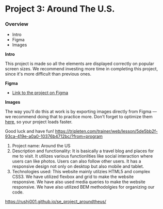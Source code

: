 # Project 3: Around The U.S.

### Overview

- Intro
- Figma
- Images

**Intro**

This project is made so all the elements are displayed correctly on popular screen sizes. We recommend investing more time in completing this project, since it's more difficult than previous ones.

**Figma**

- [Link to the project on Figma](https://www.figma.com/file/ii4xxsJ0ghevUOcssTlHZv/Sprint-3%3A-Around-the-US?node-id=0%3A1)

**Images**

The way you'll do this at work is by exporting images directly from Figma — we recommend doing that to practice more. Don't forget to optimize them [here](https://tinypng.com/), so your project loads faster.

Good luck and have fun!
https://tripleten.com/trainer/web/lesson/5de5bb2f-93ca-419e-a0a0-10376b4712bc/?from=program

1. Project name: Around the US
2. Description and functionality: It is basically a travel blog and places for me to visit. It utilizes various functionlities like social interaction where users can like photos. Users can also follow other users. It has a responsive design not only on desktop but also mobile and tablet.
3. Technologies used: This website mainly utilzies HTML5 and complex CSS3. We have utilized flexbox and grid to make the website responsive. We have also used media queries to make the website responsive. We have also utilized BEM methodolgies for organizing our code.


https://rushj001.github.io/se_project_aroundtheus/
